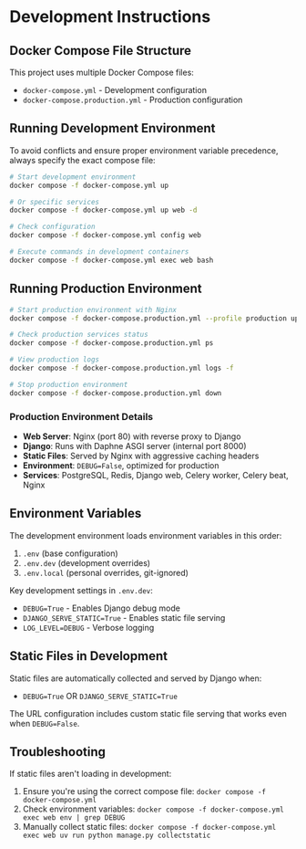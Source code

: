 # Development Instructions

## Docker Compose File Structure

This project uses multiple Docker Compose files:

- `docker-compose.yml` - Development configuration
- `docker-compose.production.yml` - Production configuration

## Running Development Environment

To avoid conflicts and ensure proper environment variable precedence, always specify the exact compose file:

```bash
# Start development environment
docker compose -f docker-compose.yml up

# Or specific services
docker compose -f docker-compose.yml up web -d

# Check configuration
docker compose -f docker-compose.yml config web

# Execute commands in development containers
docker compose -f docker-compose.yml exec web bash
```

## Running Production Environment

```bash
# Start production environment with Nginx
docker compose -f docker-compose.production.yml --profile production up -d

# Check production services status
docker compose -f docker-compose.production.yml ps

# View production logs
docker compose -f docker-compose.production.yml logs -f

# Stop production environment
docker compose -f docker-compose.production.yml down
```

### Production Environment Details

- **Web Server**: Nginx (port 80) with reverse proxy to Django
- **Django**: Runs with Daphne ASGI server (internal port 8000)
- **Static Files**: Served by Nginx with aggressive caching headers
- **Environment**: `DEBUG=False`, optimized for production
- **Services**: PostgreSQL, Redis, Django web, Celery worker, Celery beat, Nginx

## Environment Variables

The development environment loads environment variables in this order:
1. `.env` (base configuration)
2. `.env.dev` (development overrides)
3. `.env.local` (personal overrides, git-ignored)

Key development settings in `.env.dev`:
- `DEBUG=True` - Enables Django debug mode
- `DJANGO_SERVE_STATIC=True` - Enables static file serving
- `LOG_LEVEL=DEBUG` - Verbose logging

## Static Files in Development

Static files are automatically collected and served by Django when:
- `DEBUG=True` OR `DJANGO_SERVE_STATIC=True`

The URL configuration includes custom static file serving that works even when `DEBUG=False`.

## Troubleshooting

If static files aren't loading in development:

1. Ensure you're using the correct compose file: `docker compose -f docker-compose.yml`
2. Check environment variables: `docker compose -f docker-compose.yml exec web env | grep DEBUG`
3. Manually collect static files: `docker compose -f docker-compose.yml exec web uv run python manage.py collectstatic`
